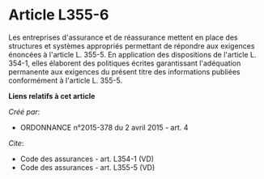 # Article L355-6

Les entreprises d'assurance et de réassurance mettent en place des structures et systèmes appropriés permettant de répondre
aux exigences énoncées à l'article L. 355-5. En application des dispositions de l'article L. 354-1, elles élaborent des
politiques écrites garantissant l'adéquation permanente aux exigences du présent titre des informations publiées conformément
à l'article L. 355-5.

**Liens relatifs à cet article**

_Créé par_:

  - ORDONNANCE n°2015-378 du 2 avril 2015 - art. 4

_Cite_:

  - Code des assurances - art. L354-1 (VD)
  - Code des assurances - art. L355-5 (VD)
